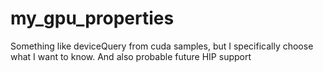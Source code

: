 # my_gpu_properties
Something like deviceQuery from cuda samples, but I specifically choose what I want to know. And also probable future HIP support
